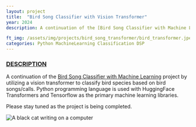 ```yaml
---
layout: project
title:  "Bird Song Classifier with Vision Transformer"
year: 2024
description: A continuation of the [Bird Song Classifier with Machine Learning](/project/2023-Bird_Song_Classifier_with_Machine_Learning) project by utilizing a vision transformer to classify bird species based on bird songs/calls. Python programming language is used with HuggingFace Transformers and Tensorflow as the primary machine learning libraries.

ft_img: /assets/img/projects/bird_song_transformer/bird_transformer.jpeg
categories: Python MachineLearning Classification DSP
---
```

<!-- DESCRIPTION -->
<div class='mt-5 mb-5' id='description'>
  <h3 class='mb-3'><u>DESCRIPTION</u></h3>
  <p>A continuation of the <a href='/project/2023-Bird_Song_Classifier_with_Machine_Learning'>Bird Song Classifier with Machine Learning</a> project by utilizing a vision transformer to classify bird species based on bird songs/calls. Python programming language is used with HuggingFace Transformers and Tensorflow as the primary machine learning libraries.</p>
</div>

<div class="p-3 text-center">
  <p>Please stay tuned as the project is being completed.</p>
  <img class="img-fluid" src="/assets/img/blog.jpeg" alt="A black cat writing on a computer">
</div>


